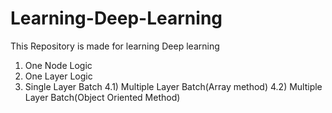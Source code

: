 # Learning-Deep-Learning
This Repository is made for learning Deep learning
1) One Node Logic
2) One Layer Logic
3) Single Layer Batch
4.1) Multiple Layer Batch(Array method)
4.2) Multiple Layer Batch(Object Oriented Method)